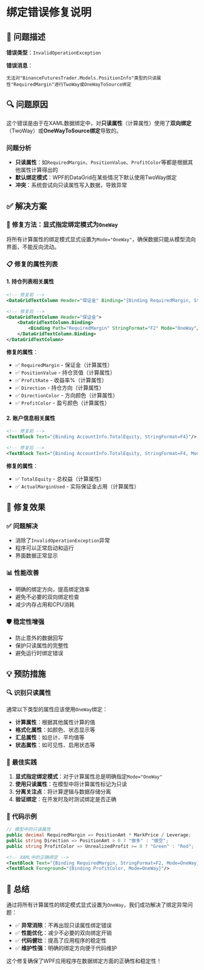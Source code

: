 # 绑定错误修复说明

## 🚨 问题描述

**错误类型**：`InvalidOperationException`

**错误消息**：
```
无法对"BinanceFuturesTrader.Models.PositionInfo"类型的只读属性"RequiredMargin"进行TwoWay或OneWayToSource绑定
```

## 🔍 问题原因

这个错误是由于在XAML数据绑定中，对**只读属性**（计算属性）使用了**双向绑定**（TwoWay）或**OneWayToSource绑定**导致的。

### 问题分析
- **只读属性**：如`RequiredMargin`、`PositionValue`、`ProfitColor`等都是根据其他属性计算得出的
- **默认绑定模式**：WPF的DataGrid在某些情况下默认使用TwoWay绑定
- **冲突**：系统尝试向只读属性写入数据，导致异常

## ✅ 解决方案

### 🔧 **修复方法**：显式指定绑定模式为`OneWay`

将所有计算属性的绑定模式显式设置为`Mode="OneWay"`，确保数据只能从模型流向界面，不能反向流动。

### 📋 **修复的属性列表**

#### 1. **持仓列表相关属性**
```xml
<!-- 修复前 -->
<DataGridTextColumn Header="保证金" Binding="{Binding RequiredMargin, StringFormat=F2}"/>

<!-- 修复后 -->
<DataGridTextColumn Header="保证金">
    <DataGridTextColumn.Binding>
        <Binding Path="RequiredMargin" StringFormat="F2" Mode="OneWay"/>
    </DataGridTextColumn.Binding>
</DataGridTextColumn>
```

**修复的属性**：
- ✅ `RequiredMargin` - 保证金（计算属性）
- ✅ `PositionValue` - 持仓货值（计算属性）
- ✅ `ProfitRate` - 收益率%（计算属性）
- ✅ `Direction` - 持仓方向（计算属性）
- ✅ `DirectionColor` - 方向颜色（计算属性）
- ✅ `ProfitColor` - 盈亏颜色（计算属性）

#### 2. **账户信息相关属性**
```xml
<!-- 修复前 -->
<TextBlock Text="{Binding AccountInfo.TotalEquity, StringFormat=F4}"/>

<!-- 修复后 -->
<TextBlock Text="{Binding AccountInfo.TotalEquity, StringFormat=F4, Mode=OneWay}"/>
```

**修复的属性**：
- ✅ `TotalEquity` - 总权益（计算属性）
- ✅ `ActualMarginUsed` - 实际保证金占用（计算属性）

## 🎯 修复效果

### ✅ **问题解决**
- 消除了`InvalidOperationException`异常
- 程序可以正常启动和运行
- 界面数据正常显示

### 📊 **性能改善**
- 明确的绑定方向，提高绑定效率
- 避免不必要的双向绑定检查
- 减少内存占用和CPU消耗

### 🛡️ **稳定性增强**
- 防止意外的数据回写
- 保护只读属性的完整性
- 避免运行时绑定错误

## 💡 预防措施

### 🔍 **识别只读属性**
通常以下类型的属性应该使用`OneWay`绑定：
- **计算属性**：根据其他属性计算的值
- **格式化属性**：如颜色、状态显示等
- **汇总属性**：如总计、平均值等
- **状态属性**：如可见性、启用状态等

### 📝 **最佳实践**
1. **显式指定绑定模式**：对于计算属性总是明确指定`Mode="OneWay"`
2. **使用只读属性**：在模型中将计算属性标记为只读
3. **分离关注点**：将计算逻辑与数据存储分离
4. **验证绑定**：在开发时及时测试绑定是否正确

### 🔧 **代码示例**
```csharp
// 模型中的只读属性
public decimal RequiredMargin => PositionAmt * MarkPrice / Leverage;
public string Direction => PositionAmt > 0 ? "做多" : "做空";
public string ProfitColor => UnrealizedProfit >= 0 ? "Green" : "Red";
```

```xml
<!-- XAML中的正确绑定 -->
<TextBlock Text="{Binding RequiredMargin, StringFormat=F2, Mode=OneWay}"/>
<TextBlock Foreground="{Binding ProfitColor, Mode=OneWay}"/>
```

## 🎉 总结

通过将所有计算属性的绑定模式显式设置为`OneWay`，我们成功解决了绑定异常问题：

- ✅ **异常消除**：不再出现只读属性绑定错误
- ✅ **性能优化**：减少不必要的双向绑定开销
- ✅ **代码健壮**：提高了应用程序的稳定性
- ✅ **维护性强**：明确的绑定方向便于代码维护

这个修复确保了WPF应用程序在数据绑定方面的正确性和稳定性！ 